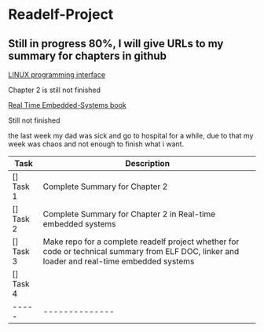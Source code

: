 # Readelf-Project

## Still in progress 80%, I will give URLs to my summary for chapters in github

[LINUX programming interface](https://github.com/MinaSaad123/Linux-programming-interface-book)

Chapter 2 is still not finished

[Real Time Embedded-Systems book](https://github.com/MinaSaad123/Real-Time-Embedded-Systems-book)

Still not finished


the last week my dad was sick and go to hospital for a while, due to that my week was chaos and not enough to finish what i want.


|    **Task**    |                                                                   **Description**                                                         |
|-----|--------------| 
| [] Task 1  |                                                              Complete Summary for Chapter 2                                                   |
| [] Task 2  |                                           Complete Summary for Chapter 2 in Real-time embedded systems                                        |
| [] Task 3  | Make repo for a complete readelf project whether for code or technical summary from ELF DOC, linker and loader and real-time embedded systems | 
| [] Task 4| |                                                                Finish third week's tasks from STMicroelectronics                              |                                                      
|-----|--------------| ---------------------------------------------------------------------------------------------------------------------------------------|


